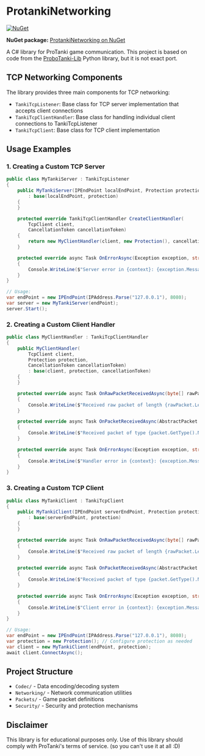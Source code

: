 # ProtankiNetworking

[![NuGet](https://img.shields.io/nuget/v/ProtankiNetworking.svg)](https://www.nuget.org/packages/ProtankiNetworking/)

**NuGet package:** [ProtankiNetworking on NuGet](https://www.nuget.org/packages/ProtankiNetworking/)

A C# library for ProTanki game communication. This project is based on code from the [ProboTanki-Lib](https://github.com/Teinc3/ProboTanki-Lib) Python library, but it is not exact port.

## TCP Networking Components

The library provides three main components for TCP networking:

- `TankiTcpListener`: Base class for TCP server implementation that accepts client connections
- `TankiTcpClientHandler`: Base class for handling individual client connections to TankiTcpListener
- `TankiTcpClient`: Base class for TCP client implementation

## Usage Examples

### 1. Creating a Custom TCP Server

```csharp
public class MyTankiServer : TankiTcpListener
{
    public MyTankiServer(IPEndPoint localEndPoint, Protection protection) 
        : base(localEndPoint, protection)
    {
    }

    protected override TankiTcpClientHandler CreateClientHandler(
        TcpClient client,
        CancellationToken cancellationToken)
    {
        return new MyClientHandler(client, new Protection(), cancellationToken);
    }

    protected override async Task OnErrorAsync(Exception exception, string context)
    {
        Console.WriteLine($"Server error in {context}: {exception.Message}");
    }
}

// Usage:
var endPoint = new IPEndPoint(IPAddress.Parse("127.0.0.1"), 8080);
var server = new MyTankiServer(endPoint);
server.Start();
```

### 2. Creating a Custom Client Handler

```csharp
public class MyClientHandler : TankiTcpClientHandler
{
    public MyClientHandler(
        TcpClient client, 
        Protection protection, 
        CancellationToken cancellationToken) 
        : base(client, protection, cancellationToken)
    {
    }

    protected override async Task OnRawPacketReceivedAsync(byte[] rawPacket)
    {
        Console.WriteLine($"Received raw packet of length {rawPacket.Length}");
    }

    protected override async Task OnPacketReceivedAsync(AbstractPacket packet)
    {
        Console.WriteLine($"Received packet of type {packet.GetType().Name}");
    }

    protected override async Task OnErrorAsync(Exception exception, string context)
    {
        Console.WriteLine($"Handler error in {context}: {exception.Message}");
    }
}
```

### 3. Creating a Custom TCP Client

```csharp
public class MyTankiClient : TankiTcpClient
{
    public MyTankiClient(IPEndPoint serverEndPoint, Protection protection) 
        : base(serverEndPoint, protection)
    {
    }

    protected override async Task OnRawPacketReceivedAsync(byte[] rawPacket)
    {
        Console.WriteLine($"Received raw packet of length {rawPacket.Length}");
    }

    protected override async Task OnPacketReceivedAsync(AbstractPacket packet)
    {
        Console.WriteLine($"Received packet of type {packet.GetType().Name}");
    }

    protected override async Task OnErrorAsync(Exception exception, string context)
    {
        Console.WriteLine($"Client error in {context}: {exception.Message}");
    }
}

// Usage:
var endPoint = new IPEndPoint(IPAddress.Parse("127.0.0.1"), 8080);
var protection = new Protection(); // Configure protection as needed
var client = new MyTankiClient(endPoint, protection);
await client.ConnectAsync();
```

## Project Structure

- `Codec/` - Data encoding/decoding system
- `Networking/` - Network communication utilities
- `Packets/` - Game packet definitions
- `Security/` - Security and protection mechanisms

## Disclaimer

This library is for educational purposes only. Use of this library should comply with ProTanki's terms of service. (so you can't use it at all :D)